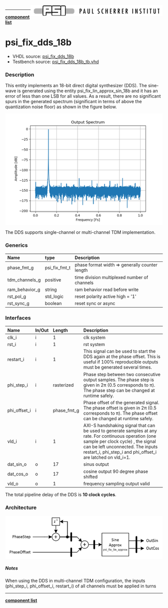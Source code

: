 <img align="right" src="../../doc/psi_logo.png">

***

[**component list**](../README.md)

# psi_fix_dds_18b
 - VHDL source: [psi_fix_dds_18b](../hdl/psi_fix_dds_18b.vhd)
 - Testbench source: [psi_fix_dds_18b_tb.vhd](../testbench/psi_fix_dds_18b_tb/psi_fix_dds_18b_tb.vhd)

### Description

This entity implements an 18-bit direct digital synthesizer (DDS). The sine-wave is generated using the entity psi_fix_lin_approx_sin_18b and it has an error of less than one LSB for all values. As a result, there are no significant spurs in the generated spectrum (significant in terms of above the quantization noise floor) as shown in the figure below.

<img align="center" src="psi_fix_dds_18b_a.png">

 The DDS supports single-channel or multi-channel TDM implementation.


### Generics
| Name           | type          | Description                                    |
|:---------------|:--------------|:-----------------------------------------------|
| phase_fmt_g    | psi_fix_fmt_t | phase format width => generally counter length |
| tdm_channels_g | positive      | time division multiplexed number of channels   |
| ram_behavior_g | string        | ram behavior read before write                 |
| rst_pol_g      | std_logic     | reset polarity active high = '1'               |
| rst_sync_g     | boolean       | reset sync or async                            |

### Interfaces
| Name         | In/Out   | Length       | Description                                       |
|:-------------|:---------|:-------------|:--------------------------------------------------|
| clk_i        | i        | 1            | clk system                                        |
| rst_i        | i        | 1            | rst system                                        |
|restart_i   | i  | 1  | This signal can be used to start the DDS again at the phase offset. This is useful if 100% reproducible outputs must be generated several times.  |
| phi_step_i   | i        | rasterized   | Phase step between two consecutive output samples. The phase step is given in 2π (0.5 corresponds to π). The phase step can be changed at runtime safely. |
| phi_offset_i | i        | phase_fmt_g  | Phase offset of the generated signal. The phase offset is given in 2π (0.5 corresponds to π). The phase offset can be changed at runtime safely.                                      |
|vld_i   | i  | 1  | AXI-S handshaking signal that can be used to generate samples at any rate. For continuous operation (one sample per clock cycle) , the signal can be left unconnected. The inputs restart_i, phi_step_i and phi_offset_i are latched on vld_i=1.
| dat_sin_o    | o        | 17           | sinus output                                      |
| dat_cos_o    | o        | 17           | cosine output 90 degree phase shifted             |
| vld_o        | o        | 1            | frequency sampling output valid                   |

The total pipeline delay of the DDS is **10 clock cycles**.

### Architecture
<img align="center" src="psi_fix_dds_18b_b.png">

##### Notes

When using the DDS in multi-channel TDM configuration, the inputs (phi_step_i, phi_offset_i, restart_i) of all channels must be applied in turns

---
[**component list**](../README.md)
